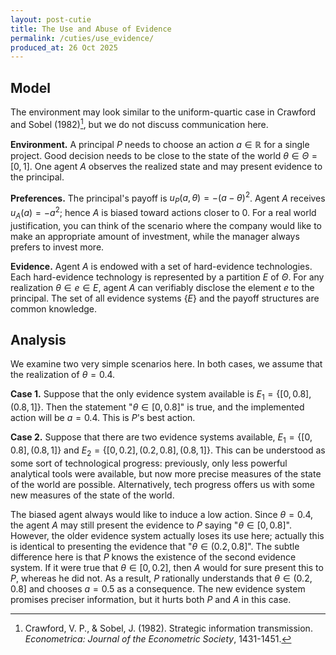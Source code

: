```yaml
---
layout: post-cutie
title: The Use and Abuse of Evidence
permalink: /cuties/use_evidence/
produced_at: 26 Oct 2025
---
```


<!-- *Meta writes a list showing how many lines of codes are written by each person. Is that the best possible way to pick out LeCun?* -->

## Model

The environment may look similar to the uniform-quartic case in Crawford and Sobel (1982)[^1], but we do not discuss communication here.

**Environment.** A principal $P$ needs to choose an action $a \in \mathbb{R}$ for a single project. Good decision needs to be close to the state of the world $\theta \in \Theta = [0,1]$. One agent $A$ observes the realized state and may present evidence to the principal.

**Preferences.** The principal's payoff is $u_P(a,\theta) = -(a-\theta)^2$. Agent $A$ receives $u_{A}(a) = -a^2$; hence $A$ is biased toward actions closer to 0. For a real world justification, you can think of the scenario where the company would like to make an appropriate amount of investment, while the manager always prefers to invest more.

**Evidence.** Agent $A$ is endowed with a set of hard-evidence technologies. Each hard-evidence technology is represented by a partition $E$ of $\Theta$. For any realization $\theta \in e \in E$, agent $A$ can verifiably disclose the element $e$ to the principal. The set of all evidence systems $\lbrace E \rbrace$ and the payoff structures are common knowledge.


## Analysis

We examine two very simple scenarios here. In both cases, we assume that the realization of $\theta = 0.4$.

**Case 1.** Suppose that the only evidence system available is $E_1 = \lbrace [0, 0.8], (0.8, 1] \rbrace$. Then the statement "$\theta \in [0, 0.8]$" is true, and the implemented action will be $a = 0.4$. This is $P$'s best action.

**Case 2.** Suppose that there are two evidence systems available, $E_1 = \lbrace [0, 0.8], (0.8, 1] \rbrace$ and $E_2 = \lbrace [0, 0.2], (0.2, 0.8], (0.8, 1] \rbrace$. This can be understood as some sort of technological progress: previously, only less powerful analytical tools were available, but now more precise measures of the state of the world are possible. Alternatively, tech progress offers us with some new measures of the state of the world.

The biased agent always would like to induce a low action. Since $\theta = 0.4$, the agent $A$ may still present the evidence to $P$ saying "$\theta \in [0, 0.8]$". However, the older evidence system actually loses its use here; actually this is identical to presenting the evidence that "$\theta \in (0.2, 0.8]$". The subtle difference here is that $P$ knows the existence of the second evidence system. If it were true that $\theta \in [0, 0.2]$, then $A$ would for sure present this to $P$, whereas he did not. As a result, $P$ rationally understands that $\theta \in (0.2, 0.8]$ and chooses $a = 0.5$ as a consequence. The new evidence system promises preciser information, but it hurts both $P$ and $A$ in this case.



[^1]: Crawford, V. P., & Sobel, J. (1982). Strategic information transmission. *Econometrica: Journal of the Econometric Society*, 1431-1451.
